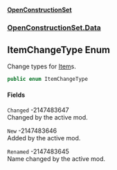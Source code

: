 #### [OpenConstructionSet](index.md 'index')
### [OpenConstructionSet.Data](index.md#OpenConstructionSet_Data 'OpenConstructionSet.Data')
## ItemChangeType Enum
Change types for [Item](n8yymaCCgJR7t826C4USew.md 'OpenConstructionSet.Data.Item')s.  
```csharp
public enum ItemChangeType

```
#### Fields
<a name='OpenConstructionSet_Data_ItemChangeType_Changed'></a>
`Changed` -2147483647  
Changed by the active mod.  
  
<a name='OpenConstructionSet_Data_ItemChangeType_New'></a>
`New` -2147483646  
Added by the active mod.  
  
<a name='OpenConstructionSet_Data_ItemChangeType_Renamed'></a>
`Renamed` -2147483645  
Name changed by the active mod.  
  
